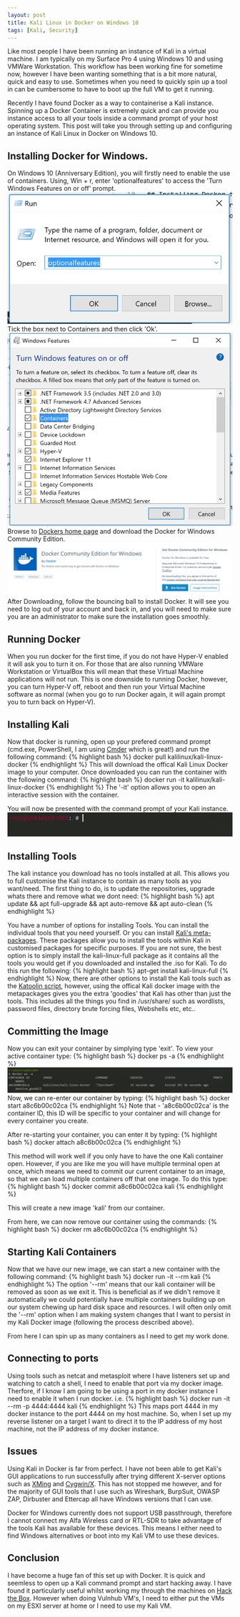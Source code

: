 ```yaml
---
layout: post
title: Kali Linux in Docker on Windows 10
tags: [Kali, Security]
---
```

Like most people I have been running an instance of Kali in a virtual machine. I am typically on my Surface Pro 4 using Windows 10 and using VMWare Workstation. This workflow has been working fine for sometime now, however I have been wanting something that is a bit more natural, quick and easy to use. Sometimes when you need to quickly spin up a tool in can be cumbersome to have to boot up the full VM to get it running. 

Recently I have found Docker as a way to containerise a Kali instance. Spinning up a Docker Container is extremely quick and can provide you instance access to all your tools inside a command prompt of your host operating system. This post will take you through setting up and configuring an instance of Kali Linux in Docker on Windows 10.

## Installing Docker for Windows.
On Windows 10 (Anniversary Edition), you will firstly need to enable the use of containers. Using, Win + r, enter 'optionalfeatures' to access the 'Turn Windows Features on or off' prompt. 
![](/img/kali-docker/optionalfeatures.PNG)
Tick the box next to Containers and then click 'Ok'.
![](/img/kali-docker/features.PNG)
Browse to [Dockers home page](https://www.docker.com/) and download the Docker for Windows Community Edition.
![](/img/kali-docker/docker.PNG)
After Downloading, follow the bouncing ball to install Docker. It will see you need to log out of your account and back in, and you will need to make sure you are an administrator to make sure the installation goes smoothly.

## Running Docker
When you run docker for the first time, if you do not have Hyper-V enabled it will ask you to turn it on. For those that are also running VMWare Workstation or VirtualBox this will mean that these Virtual Machine applications will not run. This is one downside to running Docker, however, you can turn Hyper-V off, reboot and then run your Virtual Machine software as normal (when you go to run Docker again, it will again prompt you to turn back on Hyper-V). 

## Installing Kali
Now that docker is running, open up your prefered command prompt (cmd.exe, PowerShell, I am using [Cmder](cmder.net/) which is great!) and run the following command:
{% highlight bash %}
docker pull kalilinux/kali-linux-docker
{% endhighlight %}
This will download the offical Kali Linux Docker image to your computer. Once downloaded you can run the container with the following command:
{% highlight bash %}
docker run -it kalilinux/kali-linux-docker
{% endhighlight %}
The '-it' option allows you to open an interactive session with the container. 

You will now be presented with the command prompt of your Kali instance.
![](/img/kali-docker/kali-prompt.PNG)

## Installing Tools
The kali instance you download has no tools installed at all. This allows you to full customise the Kali instance to contain as many tools as you want/need. The first thing to do, is to update the repositories, upgrade whats there and remove what we dont need: 
{% highlight bash %}
apt update && apt full-upgrade && apt auto-remove && apt auto-clean
{% endhighlight %}

You have a number of options for installing Tools. You can install the individual tools that you need yourself. Or you can install [Kali's meta-packages](https://www.kali.org/news/kali-linux-metapackages/). These packages allow you to install the tools within Kali in customised packages for specific purposes. If you are not sure, the best option is to simply install the kali-linux-full package as it contains all the tools you would get if you downloaded and installed the .iso for Kali. To do this run the following:
{% highlight bash %}
apt-get install kali-linux-full
{% endhighlight %}
Now, there are other options to install the Kali tools such as the [Katoolin script](https://github.com/LionSec/katoolin), however, using the offical Kali docker image with the metapackages gives you the extra 'goodies' that Kali has other than just the tools. This includes all the things you find in /usr/share/ such as wordlists, password files, directory brute forcing files, Webshells etc, etc..

## Committing the Image
Now you can exit your container by simplying type 'exit'. To view your active container type: 
{% highlight bash %}
docker ps -a
{% endhighlight %}
![](/img/kali-docker/docker-ps.PNG)
Now, we can re-enter our container by typing: 
{% highlight bash %}
docker start a8c6b00c02ca
{% endhighlight %}
Note that - 'a8c6b00c02ca' is the container ID, this ID will be specific to your container and will change for every container you create. 

After re-starting your container, you can enter it by typing: 
{% highlight bash %}
docker attach a8c6b00c02ca
{% endhighlight %}

This method will work well if you only have to have the one Kali container open. However, if you are like me you will have multiple terminal open at once, which means we need to commit our current container to an image, so that we can load multiple containers off that one image. To do this type: 
{% highlight bash %}
docker commit a8c6b00c02ca kali
{% endhighlight %}

This will create a new image 'kali' from our container. 

From here, we can now remove our container using the commands:
{% highlight bash %}
docker rm a8c6b00c02ca
{% endhighlight %}

## Starting Kali Containers
Now that we have our new image, we can start a new container with the following command:
{% highlight bash %}
docker run -it --rm kali
{% endhighlight %}
The option '--rm' means that our kali container will be removed as soon as we exit it. This is beneficial as if we didn't remove it automatically we could potentially have multiple containers building up on our system chewing up hard disk space and resources. I will often only omit the '--rm' option when I am making system changes that I want to persist in my Kali Docker image (following the process described above). 

From here I can spin up as many containers as I need to get my work done. 

## Connecting to ports
Using tools such as netcat and metasploit where I have listeners set up and watching to catch a shell, I need to enable that port via my docker image. Therfore, if I know I am going to be using a port in my docker instance I need to enable it when I run docker. i.e.
{% highlight bash %}
docker run -it --rm -p 4444:4444 kali
{% endhighlight %}
This maps port 4444 in my docker instance to the port 4444 on my host machine. So, when I set up my reverse listener on a target I want to direct it to the IP address of my host machine, not the IP address of my docker instance. 

## Issues
Using Kali in Docker is far from perfect. I have not been able to get Kali's GUI applications to run successfully after trying different X-server options such as [XMing](https://stackoverflow.com/questions/40024892/windows-10-docker-host-display-gui-application-from-linux-container) and [Cygwin/X](https://manomarks.github.io/2015/12/03/docker-gui-windows.html). This has not stopped me however, and for the majority of GUI tools that I use such as Wireshark, BurpSuit, OWASP ZAP, Dirbuster and Ettercap all have Windows versions that I can use. 

Docker for Windows currently does not support USB passthrough, therefore I cannot connect my Alfa Wireless card or RTL-SDR to take advantage of the tools Kali has available for these devices. This means I either need to find Windows alternatives or boot into my Kali VM to use these devices.

## Conclusion
I have become a huge fan of this set up with Docker. It is quick and seemless to open up a Kali command prompt and start hacking away. I have found it particularly useful whilst working my through the machines on [Hack the Box](https://www.hackthebox.eu/). However when doing Vulnhub VM's, I need to either put the VMs on my ESXI server at home or I need to use my Kali VM. 
